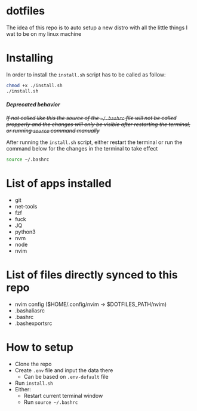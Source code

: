 # dotfiles

The idea of this repo is to auto setup a new distro with all the little things I wat to be on my linux machine

# Installing

In order to install the `install.sh` script has to be called as follow:

```bash 
chmod +x ./install.sh
./install.sh
```

#### *Deprecated behavior*
~~*If not called like this the source of the `~/.bashrc` file will not be called propperly and the changes will only be visible after restarting the terminal, or running `source` command manually*~~

After running the `install.sh` script, either restart the terminal or run the command below for the changes in the terminal to take effect

```bash
source ~/.bashrc
```

# List of apps installed 

- git
- net-tools
- fzf
- fuck
- JQ
- python3
- nvm
- node
- nvim

# List of files directly synced to this repo

- nvim config ($HOME/.config/nvim -> $DOTFILES_PATH/nvim)
- .bashaliasrc
- .bashrc
- .bashexportsrc

# How to setup

- Clone the repo
- Create `.env` file and input the data there 
  - Can be based on `.env-default` file
- Run `install.sh`
- Either:
  - Restart current terminal window
  - Run `source ~/.bashrc`
